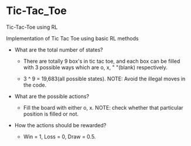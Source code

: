 # Tic-Tac_Toe
Tic-Tac-Toe using RL

Implementation of Tic Tac Toe using basic RL methods

  - What are the total number of states?

    * There are totally 9 box's in tic tac toe, and each box can be filled with
      3 possible ways which are o, x, " "(blank) respectively.

    * 3 ^ 9 = 19,683(all possible states). NOTE: Avoid the illegal moves in the
      code.

  - What are the possible actions?

    * Fill the board with either o, x. NOTE: check whether that particular
      position is filled or not.

  - How the actions should be rewarded?

    * Win = 1, Loss = 0, Draw = 0.5.
